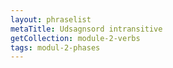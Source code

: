 ```yaml
---
layout: phraselist
metaTitle: Udsagnsord intransitive
getCollection: module-2-verbs
tags: modul-2-phases
---
```

